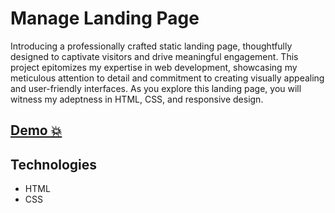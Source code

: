 # Manage Landing Page
Introducing a professionally crafted static landing page, thoughtfully designed to captivate visitors and drive meaningful engagement. This project epitomizes my expertise in web development, showcasing my meticulous attention to detail and commitment to creating visually appealing and user-friendly interfaces. As you explore this landing page, you will witness my adeptness in HTML, CSS, and responsive design.
## [Demo 💥](https://germiquere.github.io/ManageWeb.github.io/)

## Technologies


- HTML
- CSS
